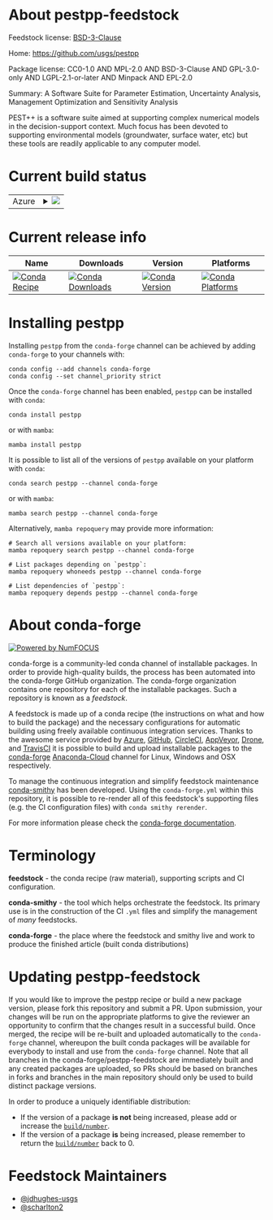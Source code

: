 About pestpp-feedstock
======================

Feedstock license: [BSD-3-Clause](https://github.com/conda-forge/pestpp-feedstock/blob/main/LICENSE.txt)

Home: https://github.com/usgs/pestpp

Package license: CC0-1.0 AND MPL-2.0 AND BSD-3-Clause AND GPL-3.0-only AND LGPL-2.1-or-later AND Minpack AND EPL-2.0

Summary: A Software Suite for Parameter Estimation, Uncertainty Analysis, Management Optimization and Sensitivity Analysis

PEST++ is a software suite aimed at supporting complex numerical
models in the decision-support context. Much focus has been devoted to
supporting environmental models (groundwater, surface water, etc) but
these tools are readily applicable to any computer model.


Current build status
====================


<table>
    
  <tr>
    <td>Azure</td>
    <td>
      <details>
        <summary>
          <a href="https://dev.azure.com/conda-forge/feedstock-builds/_build/latest?definitionId=20544&branchName=main">
            <img src="https://dev.azure.com/conda-forge/feedstock-builds/_apis/build/status/pestpp-feedstock?branchName=main">
          </a>
        </summary>
        <table>
          <thead><tr><th>Variant</th><th>Status</th></tr></thead>
          <tbody><tr>
              <td>linux_64</td>
              <td>
                <a href="https://dev.azure.com/conda-forge/feedstock-builds/_build/latest?definitionId=20544&branchName=main">
                  <img src="https://dev.azure.com/conda-forge/feedstock-builds/_apis/build/status/pestpp-feedstock?branchName=main&jobName=linux&configuration=linux%20linux_64_" alt="variant">
                </a>
              </td>
            </tr><tr>
              <td>osx_64</td>
              <td>
                <a href="https://dev.azure.com/conda-forge/feedstock-builds/_build/latest?definitionId=20544&branchName=main">
                  <img src="https://dev.azure.com/conda-forge/feedstock-builds/_apis/build/status/pestpp-feedstock?branchName=main&jobName=osx&configuration=osx%20osx_64_" alt="variant">
                </a>
              </td>
            </tr><tr>
              <td>win_64</td>
              <td>
                <a href="https://dev.azure.com/conda-forge/feedstock-builds/_build/latest?definitionId=20544&branchName=main">
                  <img src="https://dev.azure.com/conda-forge/feedstock-builds/_apis/build/status/pestpp-feedstock?branchName=main&jobName=win&configuration=win%20win_64_" alt="variant">
                </a>
              </td>
            </tr>
          </tbody>
        </table>
      </details>
    </td>
  </tr>
</table>

Current release info
====================

| Name | Downloads | Version | Platforms |
| --- | --- | --- | --- |
| [![Conda Recipe](https://img.shields.io/badge/recipe-pestpp-green.svg)](https://anaconda.org/conda-forge/pestpp) | [![Conda Downloads](https://img.shields.io/conda/dn/conda-forge/pestpp.svg)](https://anaconda.org/conda-forge/pestpp) | [![Conda Version](https://img.shields.io/conda/vn/conda-forge/pestpp.svg)](https://anaconda.org/conda-forge/pestpp) | [![Conda Platforms](https://img.shields.io/conda/pn/conda-forge/pestpp.svg)](https://anaconda.org/conda-forge/pestpp) |

Installing pestpp
=================

Installing `pestpp` from the `conda-forge` channel can be achieved by adding `conda-forge` to your channels with:

```
conda config --add channels conda-forge
conda config --set channel_priority strict
```

Once the `conda-forge` channel has been enabled, `pestpp` can be installed with `conda`:

```
conda install pestpp
```

or with `mamba`:

```
mamba install pestpp
```

It is possible to list all of the versions of `pestpp` available on your platform with `conda`:

```
conda search pestpp --channel conda-forge
```

or with `mamba`:

```
mamba search pestpp --channel conda-forge
```

Alternatively, `mamba repoquery` may provide more information:

```
# Search all versions available on your platform:
mamba repoquery search pestpp --channel conda-forge

# List packages depending on `pestpp`:
mamba repoquery whoneeds pestpp --channel conda-forge

# List dependencies of `pestpp`:
mamba repoquery depends pestpp --channel conda-forge
```


About conda-forge
=================

[![Powered by
NumFOCUS](https://img.shields.io/badge/powered%20by-NumFOCUS-orange.svg?style=flat&colorA=E1523D&colorB=007D8A)](https://numfocus.org)

conda-forge is a community-led conda channel of installable packages.
In order to provide high-quality builds, the process has been automated into the
conda-forge GitHub organization. The conda-forge organization contains one repository
for each of the installable packages. Such a repository is known as a *feedstock*.

A feedstock is made up of a conda recipe (the instructions on what and how to build
the package) and the necessary configurations for automatic building using freely
available continuous integration services. Thanks to the awesome service provided by
[Azure](https://azure.microsoft.com/en-us/services/devops/), [GitHub](https://github.com/),
[CircleCI](https://circleci.com/), [AppVeyor](https://www.appveyor.com/),
[Drone](https://cloud.drone.io/welcome), and [TravisCI](https://travis-ci.com/)
it is possible to build and upload installable packages to the
[conda-forge](https://anaconda.org/conda-forge) [Anaconda-Cloud](https://anaconda.org/)
channel for Linux, Windows and OSX respectively.

To manage the continuous integration and simplify feedstock maintenance
[conda-smithy](https://github.com/conda-forge/conda-smithy) has been developed.
Using the ``conda-forge.yml`` within this repository, it is possible to re-render all of
this feedstock's supporting files (e.g. the CI configuration files) with ``conda smithy rerender``.

For more information please check the [conda-forge documentation](https://conda-forge.org/docs/).

Terminology
===========

**feedstock** - the conda recipe (raw material), supporting scripts and CI configuration.

**conda-smithy** - the tool which helps orchestrate the feedstock.
                   Its primary use is in the construction of the CI ``.yml`` files
                   and simplify the management of *many* feedstocks.

**conda-forge** - the place where the feedstock and smithy live and work to
                  produce the finished article (built conda distributions)


Updating pestpp-feedstock
=========================

If you would like to improve the pestpp recipe or build a new
package version, please fork this repository and submit a PR. Upon submission,
your changes will be run on the appropriate platforms to give the reviewer an
opportunity to confirm that the changes result in a successful build. Once
merged, the recipe will be re-built and uploaded automatically to the
`conda-forge` channel, whereupon the built conda packages will be available for
everybody to install and use from the `conda-forge` channel.
Note that all branches in the conda-forge/pestpp-feedstock are
immediately built and any created packages are uploaded, so PRs should be based
on branches in forks and branches in the main repository should only be used to
build distinct package versions.

In order to produce a uniquely identifiable distribution:
 * If the version of a package **is not** being increased, please add or increase
   the [``build/number``](https://docs.conda.io/projects/conda-build/en/latest/resources/define-metadata.html#build-number-and-string).
 * If the version of a package **is** being increased, please remember to return
   the [``build/number``](https://docs.conda.io/projects/conda-build/en/latest/resources/define-metadata.html#build-number-and-string)
   back to 0.

Feedstock Maintainers
=====================

* [@jdhughes-usgs](https://github.com/jdhughes-usgs/)
* [@scharlton2](https://github.com/scharlton2/)

